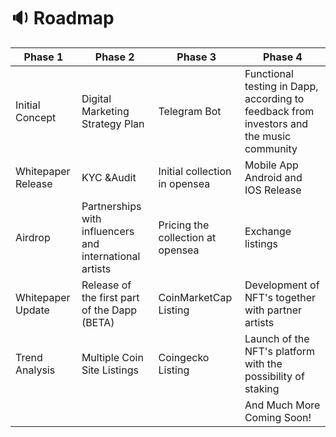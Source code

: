 # 🔉 Roadmap

| Phase 1            | Phase 2                                                 | Phase 3                           | Phase 4                                                                                  |
| ------------------ | ------------------------------------------------------- | --------------------------------- | ---------------------------------------------------------------------------------------- |
| Initial Concept    | Digital Marketing Strategy Plan                         | Telegram Bot                      | Functional testing in Dapp, according to feedback from investors and the music community |
| Whitepaper Release | KYC \&Audit                                             | Initial collection in opensea     | Mobile App Android and IOS Release                                                       |
| Airdrop            | Partnerships with influencers and international artists | Pricing the collection at opensea | Exchange listings                                                                        |
| Whitepaper Update  | Release of the first part of the Dapp (BETA)            | CoinMarketCap Listing             | Development of NFT's together with partner artists                                       |
| Trend Analysis     | Multiple Coin Site Listings                             | Coingecko Listing                 | Launch of the NFT's platform with the possibility of staking                             |
|                    |                                                         |                                   | And Much More Coming Soon!                                                               |

